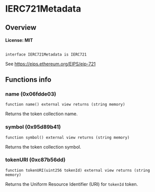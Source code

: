 # IERC721Metadata

## Overview

#### License: MIT

## 

```solidity
interface IERC721Metadata is IERC721
```

See https://eips.ethereum.org/EIPS/eip-721
## Functions info

### name (0x06fdde03)

```solidity
function name() external view returns (string memory)
```

Returns the token collection name.
### symbol (0x95d89b41)

```solidity
function symbol() external view returns (string memory)
```

Returns the token collection symbol.
### tokenURI (0xc87b56dd)

```solidity
function tokenURI(uint256 tokenId) external view returns (string memory)
```

Returns the Uniform Resource Identifier (URI) for `tokenId` token.